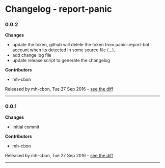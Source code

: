 # Changelog - report-panic

### 0.0.2

__Changes__

- update the token, github will delete the token from panic-report-bot account
  when its detected in some source file (...).
- add change log file
- update release script to generate the changelog

__Contributors__

- mh-cbon

Released by mh-cbon, Tue 27 Sep 2016 -
[see the diff](https://github.com/mh-cbon/report-panic/compare/0.0.1...0.0.2#diff)
______________

### 0.0.1

__Changes__

- Initial commit

__Contributors__

- mh-cbon

Released by mh-cbon, Tue 27 Sep 2016 -
[see the diff](https://github.com/mh-cbon/report-panic/compare/b1c3bcfa8dc8a69fa4cc8462c45ce7f0aa228fab...0.0.1#diff)
______________
